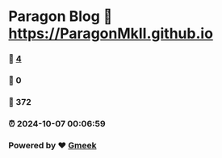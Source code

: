# Paragon Blog :link: https://ParagonMkII.github.io 
### :page_facing_up: [4](https://ParagonMkII.github.io/tag.html) 
### :speech_balloon: 0 
### :hibiscus: 372 
### :alarm_clock: 2024-10-07 00:06:59 
### Powered by :heart: [Gmeek](https://github.com/Meekdai/Gmeek)
